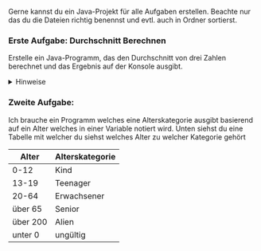 Gerne kannst du ein Java-Projekt für alle Aufgaben erstellen. Beachte nur das du die Dateien richtig benennst und evtl. auch in Ordner sortierst.
### Erste Aufgabe: Durchschnitt Berechnen
Erstelle ein Java-Programm, das den Durchschnitt von drei Zahlen berechnet und das Ergebnis auf der Konsole ausgibt.

<details closed>
  <summary>Hinweise</summary>
		<ol>
			<li><strong>Projekt erstellen</strong>: Erstelle ein neues Java-Projekt in deiner bevorzugten Entwicklungsumgebung (z.B. Eclipse, IntelliJ IDEA).</li>
			<li>	<strong>Neue Klasse erstellen</strong>: Erstelle eine neue Java-Klasse mit dem Namen `AverageCalculator`. </li>
			<li> <strong>Main-Methode hinzufügen</strong>: Füge eine `main`-Methode hinzu, die als Einstiegspunkt für dein Programm dient. </li>
			<li> <strong>Variablen deklarieren</strong> : Deklariere drei Variablen vom Typ `double` für die drei Zahlen.</li>
			<li> <strong>Werte zuweisen</strong>: Weise den Variablen beliebige Werte zu.</li>
			<li><strong>Durchschnitt berechnen</strong>: Berechne den Durchschnitt der drei Zahlen.</li>
			<li> <strong> Ergebnis ausgeben</strong>: Gib das Ergebnis auf der Konsole aus. </li> 
		</ol>
</details>


### Zweite Aufgabe:
Ich brauche ein Programm welches eine Alterskategorie ausgibt basierend auf ein Alter welches in einer Variable notiert wird. Unten siehst du eine Tabelle mit welcher du siehst welches Alter zu welcher Kategorie gehört

| Alter    | Alterskategorie |
| -------- | --------------- |
| 0-12     | Kind            |
| 13-19    | Teenager        |
| 20-64    | Erwachsener     |
| über 65  | Senior          |
| über 200 | Alien           |
| unter 0  | ungültig        |
